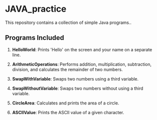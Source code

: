 # JAVA_practice

This repository contains a collection of simple Java programs..

## Programs Included

1. **HelloWorld**: Prints 'Hello' on the screen and your name on a separate line.

2. **ArithmeticOperations**: Performs addition, multiplication, subtraction, division, and calculates the remainder of two numbers.

3. **SwapWithVariable**: Swaps two numbers using a third variable.

4. **SwapWithoutVariable**: Swaps two numbers without using a third variable.

5. **CircleArea**: Calculates and prints the area of a circle.

6. **ASCIIValue**: Prints the ASCII value of a given character.

